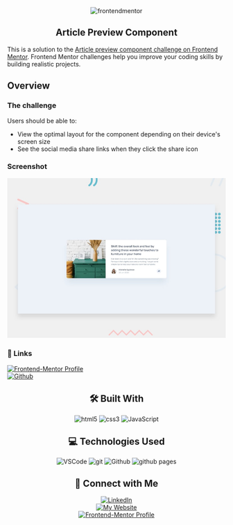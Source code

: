 <div align="center">
<img src="https://www.frontendmentor.io/static/images/logo-mobile.svg" alt="frontendmentor" width="80">
<h2 align="center">Article Preview Component</h2>
</div>

This is a solution to the [Article preview component challenge on Frontend Mentor](https://www.frontendmentor.io/challenges/article-preview-component-dYBN_pYFT). Frontend Mentor challenges help you improve your coding skills by building realistic projects. 

## Overview

### The challenge

Users should be able to:

- View the optimal layout for the component depending on their device's screen size
- See the social media share links when they click the share icon

### Screenshot

![](./design/desktop-preview.jpg)

### 🔗 Links
<div align="left">
  <a href="" target="_blank">
    <img src="https://img.shields.io/badge/Solution%20Mentor-%20SOLUTION%20URL-f8f9f8?style=for-the-badge&logo=Frontend-Mentor&logoColor=white&labelColor=3f54a3" alt="Frontend-Mentor Profile">
  </a>
  <br>
  <a href="" target="_blank">
    <img src="https://img.shields.io/badge/GitHub%20Pages-Live%20Site%20URL-fff?style=for-the-badge&logo=github&logoColor=white&labelColor=100000" alt="Github">
  </a>
</div>

<div align="center">

<h2 align="center">🛠 Built With</h2>
<img src="https://img.shields.io/badge/html5-%23E34F26.svg?style=for-the-badge&logo=html5&logoColor=white" alt="html5">
<img src="https://img.shields.io/badge/css3-%231572B6.svg?style=for-the-badge&logo=css3&logoColor=white" alt="css3">
<img src="https://img.shields.io/badge/javascript-%23323330.svg?style=for-the-badge&logo=javascript&logoColor=%23F7DF1E" alt="JavaScript">
</div>

<div align="center">
<h2 align="center">💻 Technologies Used</h2>
<img src="https://img.shields.io/badge/VSCode-0078D4?style=for-the-badge&logo=visual%20studio%20code&logoColor=white" alt="VSCode">
<img src="https://img.shields.io/badge/GIT-E44C30?style=for-the-badge&logo=git&logoColor=white" alt="git">
<img src="https://img.shields.io/badge/GitHub-100000?style=for-the-badge&logo=github&logoColor=white" alt="Github">
<img src="https://img.shields.io/badge/GitHub%20Pages-222222?style=for-the-badge&logo=GitHub%20Pages&logoColor=white" alt="github pages">
</div>

<div align="center">
<h2 align="center">👋 Connect with Me</h2>
<a href="https://www.linkedin.com/in/davidochoadev/" target="_blank">
  <img src="https://img.shields.io/badge/LinkedIn%20Profile-%20davidochoadev-ffffff?style=for-the-badge&logo=linkedin&logoColor=white&labelColor=0077B5" alt="LinkedIn">
  </img>
</a>
<br>
<a href="https://davidochoa.fly.dev" target="_blank">
  <img src="https://img.shields.io/badge/website-%20davidochoa.fly.dev%20-1e293b?style=for-the-badge&logo=About.me&logoColor=white&labelColor=33ddb3&colo=33ddb3" alt="My Website">
</a>
<br>
<a href="https://www.frontendmentor.io/profile/davidochoadev" target="_blank">
<img src="https://img.shields.io/badge/Frontend%20Mentor-%20Profile-f8f9f8?style=for-the-badge&logo=Frontend-Mentor&logoColor=white&labelColor=3f54a3" alt="Frontend-Mentor Profile">
</a>
</div>